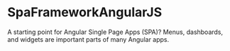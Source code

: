 # SpaFrameworkAngularJS
A starting point for Angular Single Page Apps (SPA)? Menus, dashboards, and widgets are important parts of many Angular apps.
